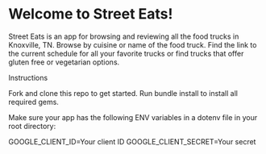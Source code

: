 <h1>Welcome to Street Eats!</h1>
Street Eats is an app for browsing and reviewing all the food trucks in Knoxville, TN. Browse by cuisine or name of the food truck. Find the link to the current schedule for all your favorite trucks or find trucks that offer gluten free or vegetarian options.


Instructions

Fork and clone this repo to get started. Run bundle install to install all required gems.

Make sure your app has the following ENV variables in a dotenv file in your root directory: 

GOOGLE_CLIENT_ID=Your client ID
GOOGLE_CLIENT_SECRET=Your secret


